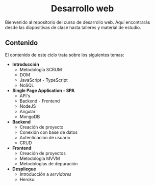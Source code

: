 <div align="center">
  <h1>Desarrollo web</h1>
</div>

Bienvenido al repositorio del curso de desarrollo web. Aquí encontrarás desde las diapositivas de clase hasta talleres y material de estudio.

## Contenido

El contenido de este ciclo trata sobre los siguientes temas:

* __Introducción__
  * Metodología SCRUM
  * DOM
  * JavaScript - TypeScript
  * NoSQL
* __Single Page Application - SPA__
  * API's
  * Backend - Frontend
  * NodeJS
  * Angular
  * MongoDB
* __Backend__
  * Creación de proyecto
  * Conexión con base de datos
  * Autenticación de usuario
  * CRUD
* __Frontend__
  * Creación de proyectos
  * Metodología MVVM
  * Metodologías de depuración
* __Despliegue__
  * Introducción a _servidores_
  * Heroku
